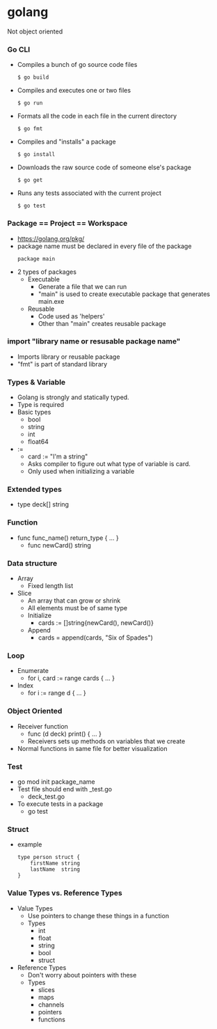 # golang
Not object oriented



### Go CLI

- Compiles a bunch of go source code files
    ```
    $ go build
    ```
- Compiles and executes one or two files
    ```
    $ go run
    ```

- Formats all the code in each file in the current directory
    ```
    $ go fmt
    ```
- Compiles and "installs" a package
    ```
    $ go install
    ```

- Downloads the raw source code of someone else's package
    ```
    $ go get
    ```
- Runs any tests associated with the current project
    ```
    $ go test
    ```
### Package == Project == Workspace
- https://golang.org/pkg/
- package name must be declared in every file of the package
    ```
    package main
    ```
- 2 types of packages
    - Executable
        - Generate a file that we can run
        - "main" is used to create executable package that generates main.exe
    - Reusable
        - Code used as 'helpers'
        - Other than "main" creates reusable package
    

### import "library name or resusable package name"
- Imports library or reusable package
- "fmt" is part of standard library



### Types & Variable
- Golang is strongly and statically typed.
- Type is required
- Basic types
    - bool
    - string
    - int
    - float64
- :=
    - card := "I'm a string"
    - Asks compiler to figure out what type of variable is card.
    - Only used when initializing a variable

### Extended types
- type deck[] string

### Function
- func func_name() return_type { ... }
    - func newCard() string

### Data structure
- Array
    - Fixed length list
- Slice
    - An array that can grow or shrink
    - All elements must be of same type
    - Initialize
        - cards := []string{newCard(), newCard()}
    - Append
        - cards = append(cards, "Six of Spades")

### Loop
- Enumerate
    - for i, card := range cards { ... }
- Index
    - for i := range d { ... }

### Object Oriented
- Receiver function
    - func (d deck) print() { ... }
    - Receivers sets up methods on variables that we create
- Normal functions in same file for better visualization

### Test
- go mod init package_name
- Test file should end with _test.go
    - deck_test.go
- To execute tests in a package
    - go test


### Struct
- example
    ```
    type person struct {
        firstName string
        lastName  string
    }
    ```

### Value Types vs. Reference Types
- Value Types
    - Use pointers to change these things in a function
    - Types
        - int
        - float
        - string
        - bool
        - struct
- Reference Types
    - Don't worry about pointers with these
    - Types
        - slices
        - maps
        - channels
        - pointers
        - functions
